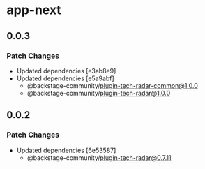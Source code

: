 # app-next

## 0.0.3

### Patch Changes

- Updated dependencies [e3ab8e9]
- Updated dependencies [e5a9abf]
  - @backstage-community/plugin-tech-radar-common@1.0.0
  - @backstage-community/plugin-tech-radar@1.0.0

## 0.0.2

### Patch Changes

- Updated dependencies [6e53587]
  - @backstage-community/plugin-tech-radar@0.7.11
